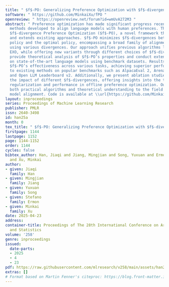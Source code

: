```yaml
---
title: " $f$-PO: Generalizing Preference Optimization with $f$-divergence Minimization "
software: " https://github.com/MinkaiXu/fPO "
openreview: " https://openreview.net/forum?id=wmUvA272M3 "
abstract: " Preference optimization has made significant progress recently, with numerous
  methods developed to align language models with human preferences. This paper introduces
  $f$-divergence Preference Optimization ($f$-PO), a novel framework that generalizes
  and extends existing approaches. $f$-PO minimizes $f$-divergences between the optimized
  policy and the optimal policy, encompassing a broad family of alignment methods
  using various divergences. Our approach unifies previous algorithms like DPO and
  EXO, while offering new variants through different choices of $f$-divergences. We
  provide theoretical analysis of $f$-PO’s properties and conduct extensive experiments
  on state-of-the-art language models using benchmark datasets. Results demonstrate
  $f$-PO’s effectiveness across various tasks, achieving superior performance compared
  to existing methods on popular benchmarks such as AlpacaEval 2, Arena-Hard, MT-Bench,
  and Open LLM Leaderboard v2. Additionally, we present ablation studies exploring
  the impact of different $f$-divergences, offering insights into the trade-offs between
  regularization and performance in offline preference optimization. Our work contributes
  both practical algorithms and theoretical understanding to the field of language
  model alignment. Code is available at \\url{https://github.com/MinkaiXu/fPO.} "
layout: inproceedings
series: Proceedings of Machine Learning Research
publisher: PMLR
issn: 2640-3498
id: han25a
month: 0
tex_title: " $f$-PO: Generalizing Preference Optimization with $f$-divergence Minimization "
firstpage: 1144
lastpage: 1152
page: 1144-1152
order: 1144
cycles: false
bibtex_author: Han, Jiaqi and Jiang, Mingjian and Song, Yuxuan and Ermon, Stefano
  and Xu, Minkai
author:
- given: Jiaqi
  family: Han
- given: Mingjian
  family: Jiang
- given: Yuxuan
  family: Song
- given: Stefano
  family: Ermon
- given: Minkai
  family: Xu
date: 2025-04-23
address:
container-title: Proceedings of The 28th International Conference on Artificial Intelligence
  and Statistics
volume: '258'
genre: inproceedings
issued:
  date-parts:
  - 2025
  - 4
  - 23
pdf: https://raw.githubusercontent.com/mlresearch/v258/main/assets/han25a/han25a.pdf
extras: []
# Format based on Martin Fenner's citeproc: https://blog.front-matter.io/posts/citeproc-yaml-for-bibliographies/
---
```

